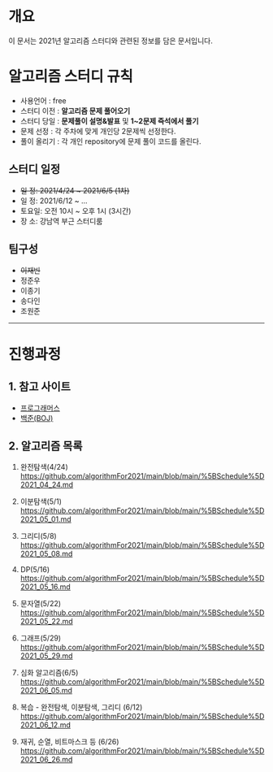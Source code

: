 # 개요
이 문서는 2021년 알고리즘 스터디와 관련된 정보를 담은 문서입니다.

# 알고리즘 스터디 규칙
- 사용언어 : free
- 스터디 이전 : **알고리즘 문제 풀어오기**
- 스터디 당일 : **문제풀이 설명&발표** 및 **1~2문제 즉석에서 풀기**
- 문제 선정 : 각 주차에 맞게 개인당 2문제씩 선정한다.
- 풀이 올리기 : 각 개인 repository에 문제 풀이 코드를 올린다.

## 스터디 일정
* ~~일  정: 2021/4/24 ~ 2021/6/5 (1차)~~
* 일  정: 2021/6/12 ~ ... 
* 토요일: 오전 10시 ~ 오후 1시 (3시간)
* 장 소:  강남역 부근 스터디룸

## 팀구성

- ~~이재빈~~
- 정준우
- 이종기
- 송다인
- 조원준

<hr>

# 진행과정

## 1. 참고 사이트
* [프로그래머스](https://programmers.co.kr/)
* [백준(BOJ)](https://www.acmicpc.net/)

## 2. 알고리즘 목록
1. 완전탐색(4/24) https://github.com/algorithmFor2021/main/blob/main/%5BSchedule%5D2021_04_24.md

2. 이분탐색(5/1) https://github.com/algorithmFor2021/main/blob/main/%5BSchedule%5D2021_05_01.md

3. 그리디(5/8) https://github.com/algorithmFor2021/main/blob/main/%5BSchedule%5D2021_05_08.md

4. DP(5/16) https://github.com/algorithmFor2021/main/blob/main/%5BSchedule%5D2021_05_16.md

5. 문자열(5/22) https://github.com/algorithmFor2021/main/blob/main/%5BSchedule%5D2021_05_22.md

6. 그래프(5/29) https://github.com/algorithmFor2021/main/blob/main/%5BSchedule%5D2021_05_29.md

7. 심화 알고리즘(6/5) https://github.com/algorithmFor2021/main/blob/main/%5BSchedule%5D2021_06_05.md

8. 복습 - 완전탐색, 이분탐색, 그리디 (6/12)
https://github.com/algorithmFor2021/main/blob/main/%5BSchedule%5D2021_06_12.md

8. 재귀, 순열, 비트마스크 등 (6/26)
https://github.com/algorithmFor2021/main/blob/main/%5BSchedule%5D2021_06_26.md

